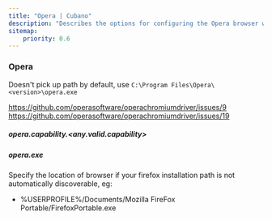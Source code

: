 ```yaml
---
title: "Opera | Cubano"
description: "Describes the options for configuring the Opera browser with Cubano"
sitemap:
    priority: 0.6
---
```


### Opera

Doesn't pick up path by default, use `C:\Program Files\Opera\<version>\opera.exe` 

https://github.com/operasoftware/operachromiumdriver/issues/9
https://github.com/operasoftware/operachromiumdriver/issues/19


##### opera.capability.&lt;any.valid.capability&gt;

##### opera.exe

Specify the location of browser if your firefox installation path is not automatically discoverable, eg:
* %USERPROFILE%/Documents/Mozilla FireFox Portable/FirefoxPortable.exe
